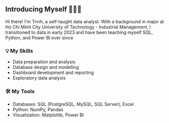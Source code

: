 ## Introducing Myself 🙋🏻‍♀️

Hi there! I'm Trinh, a self-taught data analyst. With a background in major at Ho Chi Minh City University of Technology - Industrial Management, I transitioned to data in early 2023 and have been teaching myself SQL, Python, and Power BI ever since

### 💡 My Skills
- Data preparation and analysis
- Database design and modelling
- Dashboard development and reporting
- Exploratory data analysis

### 🛠️ My Tools
- Databases: SQL (PostgreSQL, MySQL, SQL Server), Excel
- Python: NumPy, Pandas
- Visualization: Matplotlib, Power BI


<!---
lptrinh/lptrinh is a ✨ special ✨ repository because its `README.md` (this file) appears on your GitHub profile.
You can click the Preview link to take a look at your changes.
--->
